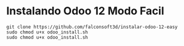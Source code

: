 # Instalando Odoo 12 Modo Facil

```
git clone https://github.com/falconsoft3d/instalar-odoo-12-easy
sudo chmod u+x odoo_install.sh
sudo chmod u+x odoo_install.sh
```
